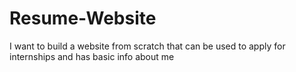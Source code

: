 # Resume-Website
I want to build a website from scratch that can be used to apply for internships and has basic info about me
